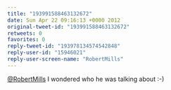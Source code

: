 ```yaml
---
title: "193991588463132672"
date: Sun Apr 22 09:16:13 +0000 2012
original-tweet-id: "193991588463132672"
retweets: 0
favorites: 0
reply-tweet-id: "193978134574542848"
reply-user-id: "15946021"
reply-user-screen-name: "RobertMills"
---
```

<a href="https://twitter.com/RobertMills">@RobertMills</a> I wondered who he was talking about :-)
